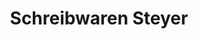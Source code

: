 ---
title: "Schreibwaren Steyer"
url: /freiberg/schreibwaren-steyer-moenchsstrasse/
shop: Andenken
---